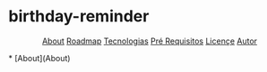 <h1>birthday-reminder</h1>

<p align="center">
  <a href="about">About</a>
   <a href="roadmap">Roadmap</a>
   <a href="tecnologias">Tecnologias</a>
   <a href="pre-requisitos">Pré Requisitos</a>
   <a href="licençe">Licençe</a>
   <a href="autor">Autor</a>
</p>
* [About](About)
